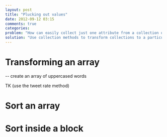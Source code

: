 ```yaml
---
layout: post
title: "Plucking out values"
date: 2012-09-12 03:15
comments: true
categories: 
problem: "How can easily collect just one attribute from a collection of Twitter account info or tweets?"
solution: "Use collection methods to transform collections to a particular value"
---
```


# Transforming an array

-- create an array of uppercased words


TK (use the tweet rate method)

# Sort an array

# Sort inside a block

 